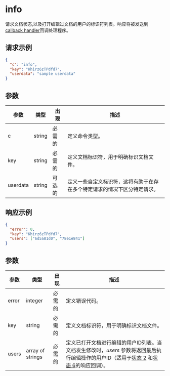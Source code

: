 ﻿# info

请求文档状态,以及打开编辑过文档的用户的标识符列表。响应将被发送到  [callback handler](../../Usage%20API/Callback%20handler.md)回调处理程序。

## 请求示例

``` json
{
  "c": "info",
  "key": "Khirz6zTPdfd7",
  "userdata": "sample userdata"
}
```

## 参数

| 参数 | 类型   | 出现 | 描述                                                                                                       |
| --------- | ------ | -------- | ----------------------------------------------------------------------------------------------------------------- |
| c         | string | 必需的 | 定义命令类型。                                                                                        |
| key       | string | 必需的 | 定义文档标识符，用于明确标识文档文件。                                 |
| userdata  | string | 可选的 | 定义一些自定义标识符，这将有助于在存在多个特定请求的情况下区分特定请求。 |

## 响应示例

``` json
{
  "error": 0,
  "key": "Khirz6zTPdfd7",
  "users": ["6d5a81d0", "78e1e841"]
}
```

## 参数

| 参数 | 类型             | 出现 | 描述                                                                                                                                                                                                                                                                                                                                                                           |
| --------- | ---------------- | -------- | ------------------------------------------------------------------------------------------------------------------------------------------------------------------------------------------------------------------------------------------------------------------------------------------------------------------------------------------------------------------------------------- |
| error     | integer          | 必需的 | 定义错误代码。                                                                                                                                                                                                                                                                                                                                                                |
| key       | string           | 必需的 | 定义文档标识符，用于明确标识文档文件。                                                                                                                                                                                                                                                                                                     |
| users     | array of strings | 必需的 | 定义已打开文档进行编辑的用户ID列表。当文档发生修改时，*users* 参数将返回最后执行编辑操作的用户ID（适用于[状态 2](../../Usage%20API/Callback%20handler.md#status-2-3) 和[状态 6](../../Usage%20API/Callback%20handler.md#status-6-7)的响应回调）。 |
